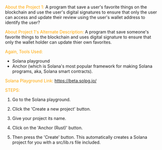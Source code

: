 <span style="color: orange;">About the Project 1:</span>
A program that save a user's favorite things on the blockchain and use the user's digital signatures to ensure that only the user can access and update their review using the user's wallet address to identify the user?

<span style="color: orange;">About Project 1's Alternate Description:</span>
A program that save someone's favorite things to the blockchain and uses digital signature to ensure that only the wallet holder can update thier own favorites.

<span style="color: orange;">Again, Tools Used:</span>

- Solana playground
- Anchor (which is Solana's most popular framework for making Solana programs, aka, Solana smart contracts).

<span style="color: orange;">Solana Playground Link:</span>
https://beta.solpg.io/

<span style="color: orange;">STEPS:</span>

1. Go to the Solana playground.

2. Click the 'Create a new project' button.

3. Give your project its name.

4. Click on the 'Anchor (Rust)' button.

5. Then press the 'Create' button. This automatically creates a Solana project for you with a src/lib.rs file included.
